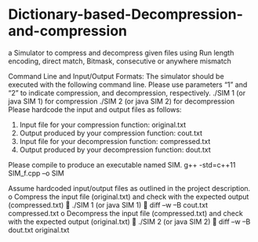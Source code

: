 # Dictionary-based-Decompression-and-compression
a Simulator to compress and decompress given files using Run length encoding, direct match, Bitmask, consecutive or anywhere mismatch


Command Line and Input/Output Formats: The simulator should be executed with the following command line. Please use parameters “1” and “2” to indicate compression, and decompression, respectively.
./SIM 1 (or java SIM 1) for compression
./SIM 2 (or java SIM 2) for decompression
Please hardcode the input and output files as follows:
1. Input file for your compression function: original.txt
2. Output produced by your compression function: cout.txt
3. Input file for your decompression function: compressed.txt
4. Output produced by your decompression function: dout.txt

Please compile to produce an executable named SIM.
g++ -std=c++11 SIM_f.cpp –o SIM

Assume hardcoded input/output files as outlined in the project description.
o Compress the input file (original.txt) and check with the expected output (compressed.txt)
 ./SIM 1 (or java SIM 1)
 diff –w –B cout.txt compressed.txt
o Decompress the input file (compressed.txt) and check with the expected output (original.txt)
 ./SIM 2 (or java SIM 2)
 diff –w –B dout.txt original.txt
